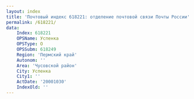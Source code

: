 ```yaml
---
layout: index
title: 'Почтовый индекс 618221: отделение почтовой связи Почты России'
permalink: /618221/
data:
    Index: 618221
    OPSName: Успенка
    OPSType: О
    OPSSubm: 618249
    Region: 'Пермский край'
    Autonom: ''
    Area: 'Чусовской район'
    City: Успенка
    City1: ''
    ActDate: '20001030'
    IndexOld: ''
---
```

